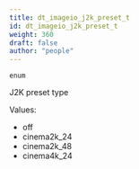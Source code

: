 ```yaml
---
title: dt_imageio_j2k_preset_t
id: dt_imageio_j2k_preset_t
weight: 360
draft: false
author: "people"
---
```


`enum`

J2K preset type

Values:

* off
* cinema2k_24
* cinema2k_48
* cinema4k_24

